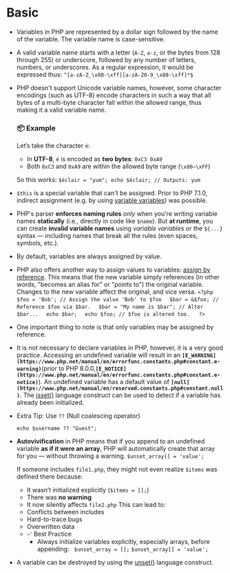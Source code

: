  # Basic
 
 - Variables in PHP are represented by a dollar sign followed by the
   name of the variable. The variable name is case-sensitive.
   
 - A valid variable name starts with a letter (`A-Z`, `a-z`, or the
   bytes from 128 through 255) or underscore, followed by any number of
   letters, numbers, or underscores. As a regular expression, it would
   be expressed thus: `^[a-zA-Z_\x80-\xff][a-zA-Z0-9_\x80-\xff]*$`
   
 - PHP doesn't support Unicode variable names, however, some character
   encodings (such as UTF-8) encode characters in such a way that all
   bytes of a multi-byte character fall within the allowed range, thus
   making it a valid variable name.
	### 📦 Example
	Let’s take the character `é`:
	-   In **UTF-8**, `é` is encoded as **two bytes**: `0xC3 0xA9`
	-   Both `0xC3` and `0xA9` are within the allowed byte range (`\x80–\xFF`) 

	So this works:
		`$éclair = "yum";
		echo $éclair; // Outputs: yum`

 - `$this` is a special variable that can't be assigned. Prior to PHP
   7.1.0, indirect assignment (e.g. by using [variable variables](https://www.php.net/manual/en/language.variables.variable.php))
   was possible.

 - PHP's parser **enforces naming rules** _only_ when you're writing
   variable names **statically** (i.e., directly in code like `$name`).
   But **at runtime**, you can create **invalid variable names** using
   _variable variables_ or the `${...}` syntax — including names that break all the rules (even spaces, symbols, etc.).

 - By default, variables are always assigned by value.

 - PHP also offers another way to assign values to variables: [assign by
   reference](https://www.php.net/manual/en/language.references.php). This means that the new variable simply references (in other words,
   "becomes an alias for" or "points to") the original variable. Changes
   to the new variable affect the original, and vice versa.
   `<?php  
$foo = 'Bob'; // Assign the value 'Bob' to $foo  `
`$bar = &$foo; // Reference $foo via $bar.  `
`$bar = "My name is $bar"; // Alter $bar...  `
`echo $bar;  `
`echo $foo; // $foo is altered too.  
?>`

 - One important thing to note is that only variables may be assigned by
   reference.

 - It is not necessary to declare variables in PHP, however, it is a
   very good practice. Accessing an undefined variable will result in an
   **`[E_WARNING](https://www.php.net/manual/en/errorfunc.constants.php#constant.e-warning)`**(prior to PHP 8.0.0,**`[E_NOTICE](https://www.php.net/manual/en/errorfunc.constants.php#constant.e-notice)`**). An undefined variable has a default value of **`[null](https://www.php.net/manual/en/reserved.constants.php#constant.null)`**.
   The [isset()](https://www.php.net/manual/en/function.isset.php)
   language construct can be used to detect if a variable has already
   been initialized.

 - Extra Tip: Use `??` (Null coalescing operator)

    `echo $username ?? "Guest";`

 - **Autovivification** in PHP means that if you append to an undefined variable **as if it were an array**, PHP will automatically create
   that array for you — without throwing a warning.
	`$unset_array[] = 'value';`
	
	If someone includes `file1.php`, they might not even realize `$items` was defined there 	because:
	-   It wasn’t initialized explicitly (`$items = [];`)
	-   There was **no warning**
	-   It now silently affects `file2.php`
	This can lead to:
	-   Conflicts between includes
	-   Hard-to-trace bugs
	-   Overwritten data
	- ✅ Best Practice
		 - Always initialize variables explicitly, especially arrays, before
		   appending:
		  ` $unset_array = [];`
`$unset_array[] = 'value';`

 - A variable can be destroyed by using the
   [unset()](https://www.php.net/manual/en/function.unset.php) language
   construct.

